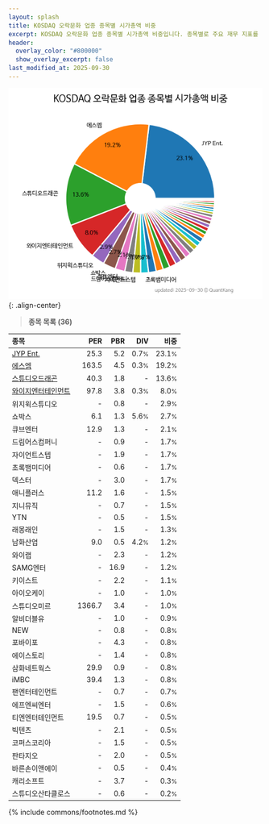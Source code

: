 ```yaml
---
layout: splash
title: KOSDAQ 오락문화 업종 종목별 시가총액 비중
excerpt: KOSDAQ 오락문화 업종 종목별 시가총액 비중입니다. 종목별로 주요 재무 지표를 함께 표시합니다.
header:
  overlay_color: "#800000"
  show_overlay_excerpt: false
last_modified_at: 2025-09-30
---
```



![KOSDAQ 오락문화 업종 종목별 시가총액 비중](/stats/sector/images/kosdaq_업종_오락문화_종목.png){: .align-center}


> **종목 목록 (36)**<a id="list"></a>

| **종목** | **PER** | **PBR** | **DIV** | **비중** |
| :------- | ------: | ------: | ------: | -------: |
| [JYP Ent.](/035900/) | 25.3 | 5.2 | 0.7<small>%</small> | 23.1<small>%</small> |
| [에스엠](/041510/) | 163.5 | 4.5 | 0.3<small>%</small> | 19.2<small>%</small> |
| [스튜디오드래곤](/253450/) | 40.3 | 1.8 | - | 13.6<small>%</small> |
| [와이지엔터테인먼트](/122870/) | 97.8 | 3.8 | 0.3<small>%</small> | 8.0<small>%</small> |
| 위지윅스튜디오 | - | 0.8 | - | 2.9<small>%</small> |
| 쇼박스 | 6.1 | 1.3 | 5.6<small>%</small> | 2.7<small>%</small> |
| 큐브엔터 | 12.9 | 1.3 | - | 2.1<small>%</small> |
| 드림어스컴퍼니 | - | 0.9 | - | 1.7<small>%</small> |
| 자이언트스텝 | - | 1.9 | - | 1.7<small>%</small> |
| 초록뱀미디어 | - | 0.6 | - | 1.7<small>%</small> |
| 덱스터 | - | 3.0 | - | 1.7<small>%</small> |
| 애니플러스 | 11.2 | 1.6 | - | 1.5<small>%</small> |
| 지니뮤직 | - | 0.7 | - | 1.5<small>%</small> |
| YTN | - | 0.5 | - | 1.5<small>%</small> |
| 래몽래인 | - | 1.5 | - | 1.3<small>%</small> |
| 남화산업 | 9.0 | 0.5 | 4.2<small>%</small> | 1.2<small>%</small> |
| 와이랩 | - | 2.3 | - | 1.2<small>%</small> |
| SAMG엔터 | - | 16.9 | - | 1.2<small>%</small> |
| 키이스트 | - | 2.2 | - | 1.1<small>%</small> |
| 아이오케이 | - | 1.0 | - | 1.0<small>%</small> |
| 스튜디오미르 | 1366.7 | 3.4 | - | 1.0<small>%</small> |
| 알비더블유 | - | 1.0 | - | 0.9<small>%</small> |
| NEW | - | 0.8 | - | 0.8<small>%</small> |
| 포바이포 | - | 4.3 | - | 0.8<small>%</small> |
| 에이스토리 | - | 1.4 | - | 0.8<small>%</small> |
| 삼화네트웍스 | 29.9 | 0.9 | - | 0.8<small>%</small> |
| iMBC | 39.4 | 1.3 | - | 0.8<small>%</small> |
| 팬엔터테인먼트 | - | 0.7 | - | 0.7<small>%</small> |
| 에프엔씨엔터 | - | 1.5 | - | 0.6<small>%</small> |
| 티엔엔터테인먼트 | 19.5 | 0.7 | - | 0.5<small>%</small> |
| 빅텐츠 | - | 2.1 | - | 0.5<small>%</small> |
| 코퍼스코리아 | - | 1.5 | - | 0.5<small>%</small> |
| 판타지오 | - | 2.0 | - | 0.5<small>%</small> |
| 바른손이앤에이 | - | 0.5 | - | 0.4<small>%</small> |
| 캐리소프트 | - | 3.7 | - | 0.3<small>%</small> |
| 스튜디오산타클로스 | - | 0.6 | - | 0.2<small>%</small> |

{% include commons/footnotes.md %}